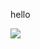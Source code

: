 hello

<img src="https://wakatime.com/share/@e5472b79-ea15-479a-81fd-4ff225882a49/393a7c47-7837-40f7-859a-bb95b232138d.svg"></embed></figure>
